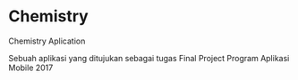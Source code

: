 # Chemistry
Chemistry Aplication

Sebuah aplikasi yang ditujukan sebagai tugas Final Project Program Aplikasi Mobile 2017
